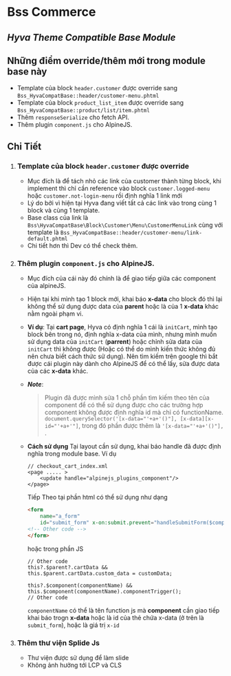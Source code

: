 # Bss Commerce
## _Hyva Theme Compatible Base Module_

## Những điểm override/thêm mới trong module base này

- Template của block `header.customer` được override sang `Bss_HyvaCompatBase::header/customer-menu.phtml`
- Template của block `product_list_item` được override sang `Bss_HyvaCompatBase::product/list/item.phtml`
- Thêm `responseSerialize` cho fetch API.
- Thêm plugin `component.js` cho AlpineJS.

## Chi Tiết

1. ### Template của block `header.customer` được override
    * Mục đích là để tách nhỏ các link của customer thành từng block, khi implement thì chỉ cần reference vào block `customer.logged-menu` hoặc `customer.not-login-menu` rồi định nghĩa 1 link mới
    * Lý do bởi vì hiện tại Hyva đang viết tất cả các link vào trong cùng 1 block và cùng 1 template.
    * Base class của link là `Bss\HyvaCompatBase\Block\Customer\Menu\CustomerMenuLink` cùng với template là `Bss_HyvaCompatBase::header/customer-menu/link-default.phtml`
    * Chi tiết hơn thì Dev có thể check thêm.
2. ### Thêm plugin `component.js` cho AlpineJS.
    * Mục đích của cái này đó chính là để giao tiếp giữa các component của alpineJS.
    * Hiện tại khi mình tạo 1 block mới, khai báo **x-data** cho block đó thì lại không thể sử dụng được data của **parent** hoặc là của 1 **x-data** khác nằm ngoài phạm vi.
    * **Ví dụ**:
      Tại **cart page**, Hyva có định nghĩa 1 cái là `initCart`, mình tạo block bên trong nó, định nghĩa x-data của mình, nhưng mình muốn sử dụng data của `initCart` (**parrent**) hoặc chỉnh sửa data của `initCart` thì không được (Hoặc có thể do mình kiến thức không đủ nên chưa biết cách thức sử dụng). Nên tìm kiếm trên google thì bắt được cái plugin này dành cho AlpineJS để có thể lấy, sửa được data của các **x-data** khác.

    * ***Note***:
      > Plugin đã được mình sửa 1 chỗ phần tìm kiếm theo tên của component để có thể sử dụng được cho các trường hợp component không được định nghĩa id mà chỉ có functionName.
      `document.querySelector('[x-data="'+a+'()"], [x-data][x-id="'+a+'"]`, trong đó phần được thêm là `'[x-data="'+a+'()"], `.

    * **Cách sử dụng**
      Tại layout cần sử dụng, khai báo handle đã được định nghĩa trong module base. Ví dụ
        ```
        // checkout_cart_index.xml
        <page ..... >
            <update handle="alpinejs_plugins_component"/>
        </page>
        ```
      Tiếp Theo tại phần html có thể sử dụng như dạng
        ```HTML
        <form 
            name="a_form"
            id="submit_form" x-on:submit.prevent="handleSubmitForm($component('componentName'))">
        <!-- Other code -->
        </form>
        ```
      hoặc trong phần JS
        ```JS
        // Other code
        this?.$parent?.cartData &&
        this.$parent.cartData.custom_data = customData;
      
        this?.$component(componentName) &&
        this.$component(componentName).componentTrigger();
        // Other code
        ```
      `componentName` có thể là tên function js mà **component** cần giao tiếp khai báo trogn **x-data** hoặc là id của thẻ chứa x-data (ở trên là `submit_form`), hoặc là giá trị `x-id`
3. ### Thêm thư viện Splide Js
   * Thư viện được sử dụng để làm slide
   * Không ảnh hưởng tới LCP và CLS
